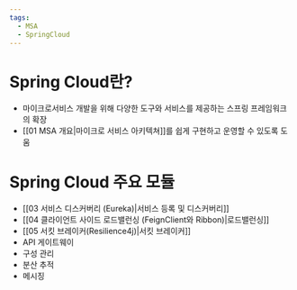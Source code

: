 ```yaml
---
tags:
  - MSA
  - SpringCloud
---
```

# Spring Cloud란?

- 마이크로서비스 개발을 위해 다양한 도구와 서비스를 제공하는 스프링 프레임워크의 확장
- [[01 MSA 개요|마이크로 서비스 아키텍쳐]]를 쉽게 구현하고 운영할 수 있도록 도움

# Spring Cloud 주요 모듈
- [[03 서비스 디스커버리 (Eureka)|서비스 등록 및 디스커버리]]
- [[04 클라이언트 사이드 로드밸런싱 (FeignClient와 Ribbon)|로드밸런싱]]
- [[05 서킷 브레이커(Resilience4j)|서킷 브레이커]]
- API 게이트웨이
- 구성 관리
- 분산 추적
- 메시징

